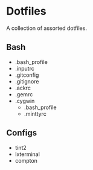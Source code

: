 # Dotfiles

A collection of assorted dotfiles.

## Bash

- .bash_profile
- .inputrc
- .gitconfig
- .gitignore
- .ackrc
- .gemrc
- .cygwin
  - .bash_profile
  - .minttyrc

## Configs

- tint2
- lxterminal
- compton